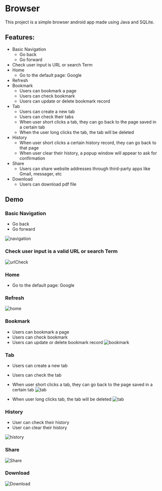 # Browser

This project is a simple browser android app made using Java and SQLite. 

## Features:
- Basic Navigation
    - Go back
    - Go forward
- Check user input is URL or search Term
- Home
    - Go to the default page: Google
- Refresh
- Bookmark
    - Users can bookmark a page
    - Users can check bookmark
    - Users can update or delete bookmark record
- Tab
    - Users can create a new tab
    - Users can check their tabs
    - When user short clicks a tab, they can go back to the page saved in a certain tab
    - When the user long clicks the tab, the tab will be deleted
- History
    - When user short clicks a certain history record, they can go back to that page
    - When user clear their history, a popup window will appear to ask for confirmation
- Share
    - Users can share website addresses through third-party apps like Gmail, messager, etc
- Download
    - Users can download pdf file


## Demo

### Basic Navigation

- Go back
- Go forward


![navigation](https://github.com/erinchocolate/android-browser/blob/master/demo/basic%20navigation.gif)

### Check user input is a valid URL or search Term
![urlCheck](https://github.com/erinchocolate/android-browser/blob/master/demo/URL%20check.gif)
### Home

- Go to the default page: Google

### Refresh
![home](https://github.com/erinchocolate/android-browser/blob/master/demo/home%20and%20refresh.gif)

### Bookmark

- Users can bookmark a page
- Users can check bookmark
- Users can update or delete bookmark record
![bookmark](https://github.com/erinchocolate/android-browser/blob/master/demo/bookmark.gif)

### Tab

- Users can create a new tab
- Users can check the tab
- When user short clicks a tab, they can go back to the page saved in a certain tab
![tab](https://github.com/erinchocolate/android-browser/blob/master/demo/Tab.gif)

- When user long clicks tab, the tab will be deleted
![tab](https://github.com/erinchocolate/android-browser/blob/master/demo/delete%20Tab.gif)

### History
- User can check their history
- User can clear their history


![history](https://github.com/erinchocolate/android-browser/blob/master/demo/History.gif)

### Share
![Share](https://github.com/erinchocolate/android-browser/blob/master/demo/Share.gif)

### Download
![Download](https://github.com/erinchocolate/android-browser/blob/master/demo/Download.gif)

